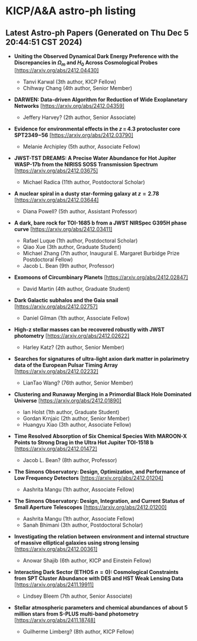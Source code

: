 # KICP/A&A astro-ph listing

## Latest Astro-ph Papers (Generated on Thu Dec  5 20:44:51 CST 2024)

- **Uniting the Observed Dynamical Dark Energy Preference with the Discrepancies in $\Omega_m$ and $H_0$ Across Cosmological Probes**
[https://arxiv.org/abs/2412.04430]
  + Tanvi Karwal (3th author, KICP Fellow)
  + Chihway Chang (4th author, Senior Member)

- **DARWEN: Data-driven Algorithm for Reduction of Wide Exoplanetary Networks**
[https://arxiv.org/abs/2412.04359]
  + Jeffery Harvey? (2th author, Senior Associate)

- **Evidence for environmental effects in the $z\,{=}\,4.3$ protocluster core SPT2349$-$56**
[https://arxiv.org/abs/2412.03790]
  + Melanie Archipley (5th author, Associate Fellow)

- **JWST-TST DREAMS: A Precise Water Abundance for Hot Jupiter WASP-17b from the NIRISS SOSS Transmission Spectrum**
[https://arxiv.org/abs/2412.03675]
  + Michael Radica (11th author, Postdoctoral Scholar)

- **A nuclear spiral in a dusty star-forming galaxy at $z=2.78$**
[https://arxiv.org/abs/2412.03644]
  + Diana Powell? (5th author, Assistant Professor)

- **A dark, bare rock for TOI-1685 b from a JWST NIRSpec G395H phase curve**
[https://arxiv.org/abs/2412.03411]
  + Rafael Luque (1th author, Postdoctoral Scholar)
  + Qiao Xue (3th author, Graduate Student)
  + Michael Zhang (7th author, Inaugural E. Margaret Burbidge Prize Postdoctoral Fellow)
  + Jacob L. Bean (9th author, Professor)

- **Exomoons of Circumbinary Planets**
[https://arxiv.org/abs/2412.02847]
  + David Martin (4th author, Graduate Student)

- **Dark Galactic subhalos and the Gaia snail**
[https://arxiv.org/abs/2412.02757]
  + Daniel Gilman (1th author, Associate Fellow)

- **High-z stellar masses can be recovered robustly with JWST photometry**
[https://arxiv.org/abs/2412.02622]
  + Harley Katz? (2th author, Senior Member)

- **Searches for signatures of ultra-light axion dark matter in polarimetry data of the European Pulsar Timing Array**
[https://arxiv.org/abs/2412.02232]
  + LianTao Wang? (76th author, Senior Member)

- **Clustering and Runaway Merging in a Primordial Black Hole Dominated Universe**
[https://arxiv.org/abs/2412.01890]
  + Ian Holst (1th author, Graduate Student)
  + Gordan Krnjaic (2th author, Senior Member)
  + Huangyu Xiao (3th author, Associate Fellow)

- **Time Resolved Absorption of Six Chemical Species With MAROON-X Points to Strong Drag in the Ultra Hot Jupiter TOI-1518 b**
[https://arxiv.org/abs/2412.01472]
  + Jacob L. Bean? (8th author, Professor)

- **The Simons Observatory: Design, Optimization, and Performance of Low Frequency Detectors**
[https://arxiv.org/abs/2412.01204]
  + Aashrita Mangu (1th author, Associate Fellow)

- **The Simons Observatory: Design, Integration, and Current Status of Small Aperture Telescopes**
[https://arxiv.org/abs/2412.01200]
  + Aashrita Mangu (1th author, Associate Fellow)
  + Sanah Bhimani (3th author, Postdoctoral Scholar)

- **Investigating the relation between environment and internal structure of massive elliptical galaxies using strong lensing**
[https://arxiv.org/abs/2412.00361]
  + Anowar Shajib (6th author, KICP and Einstein Fellow)

- **Interacting Dark Sector (ETHOS $n=0$): Cosmological Constraints from SPT Cluster Abundance with DES and HST Weak Lensing Data**
[https://arxiv.org/abs/2411.19911]
  + Lindsey Bleem (7th author, Senior Associate)

- **Stellar atmospheric parameters and chemical abundances of about 5 million stars from S-PLUS multi-band photometry**
[https://arxiv.org/abs/2411.18748]
  + Guilherme Limberg? (8th author, KICP Fellow)

